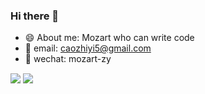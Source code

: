 ### Hi there 👋

- 😄 About me: Mozart who can write code
- 📧 email: caozhiyi5@gmail.com            
- 💬 wechat: mozart-zy   
<div>
<img style="display:inline-block;vertical-align:bottom;" align="middle" src="https://github-readme-stats.vercel.app/api/top-langs/?username=caozhiyi&theme=radical&layout=compact&count_private=true" />
<img style="display:inline-block;vertical-align:bottom;" align="middle" src="https://github-readme-stats.vercel.app/api?username=caozhiyi&count_private=true&show_icons=true&theme=radical" />
</div>
